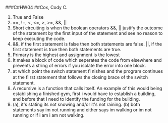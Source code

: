 ###C#HW04
##Cox, Cody C.

1. True and False
1. ==, !=, <, <=, >, >=, &&, ||
1. Short circuiting is when the boolean operators &&, || justify the outcome of the statement by the first input of the statement and see no reason to keep executing the code.
1. &&, if the first statement is false then both statements are false. ||, if the first statement is true then both statements are true.
1. Primary is the highest and assignment is the lowest
1. It makes a block of code which seperates the code from elsewhere and prevents a string of errors if you isolate the error into one block.
1. at which point the switch statement ﬁ nishes and the program continues at the ﬁ rst statement that follows the closing brace of the switch statement.
1. A recursive is a function that calls itself. An example of this would being establishing a finished gym, first i would have to establish a building, and before that I need to identify the funding for the building.
1. (a), it's stating its not snowing and/or it's not raining. (b) both statements say im not running and either says im walking or im not running or if i am i am not walking.
